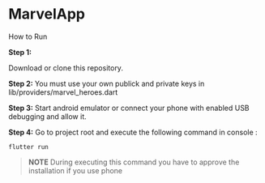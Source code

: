 # MarvelApp
How to Run 

**Step 1:**

Download or clone this repository.

**Step 2:**
You must use your own publick and private keys in lib/providers/marvel_heroes.dart


**Step 3:**
Start android emulator or connect your phone with enabled USB debugging and allow it.

**Step 4:**
Go to project root and execute the following command in console : 

```
flutter run
```

> **NOTE** During executing this command you have to approve the installation if you use phone


